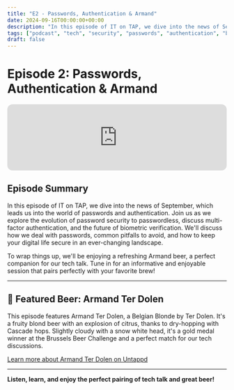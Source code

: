 ```yaml
---
title: "E2 - Passwords, Authentication & Armand"
date: 2024-09-16T00:00:00+00:00
description: "In this episode of IT on TAP, we dive into the news of September, explore the world of passwords and authentication, and enjoy an Armand beer."
tags: ["podcast", "tech", "security", "passwords", "authentication", "beer"]
draft: false
---
```


# Episode 2: Passwords, Authentication & Armand

<iframe style="border-radius:12px" src="https://open.spotify.com/embed/episode/5Ftskto1rn2ujn0kq07uY4?utm_source=generator&theme=0" width="100%" height="152" frameBorder="0" allowfullscreen="" allow="autoplay; clipboard-write; encrypted-media; fullscreen; picture-in-picture" loading="lazy"></iframe>

## Episode Summary

In this episode of IT on TAP, we dive into the news of September, which leads us into the world of passwords and authentication. Join us as we explore the evolution of password security to passwordless, discuss multi-factor authentication, and the future of biometric verification. We'll discuss how we deal with passwords, common pitfalls to avoid, and how to keep your digital life secure in an ever-changing landscape.

To wrap things up, we'll be enjoying a refreshing Armand beer, a perfect companion for our tech talk. Tune in for an informative and enjoyable session that pairs perfectly with your favorite brew!

---

## 🍺 Featured Beer: Armand Ter Dolen

This episode features Armand Ter Dolen, a Belgian Blonde by Ter Dolen. It's a fruity blond beer with an explosion of citrus, thanks to dry-hopping with Cascade hops. Slightly cloudy with a snow white head, it's a gold medal winner at the Brussels Beer Challenge and a perfect match for our tech discussions.

[Learn more about Armand Ter Dolen on Untappd](https://untappd.com/b/ter-dolen-armand-ter-dolen/76969)

---

**Listen, learn, and enjoy the perfect pairing of tech talk and great beer!** 